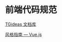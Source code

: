 # 前端代码规范

[TGideas 文档库](https://tgideas.qq.com/doc/index.html)

[风格指南 — Vue.js](https://v2.cn.vuejs.org/v2/style-guide/index.html)
